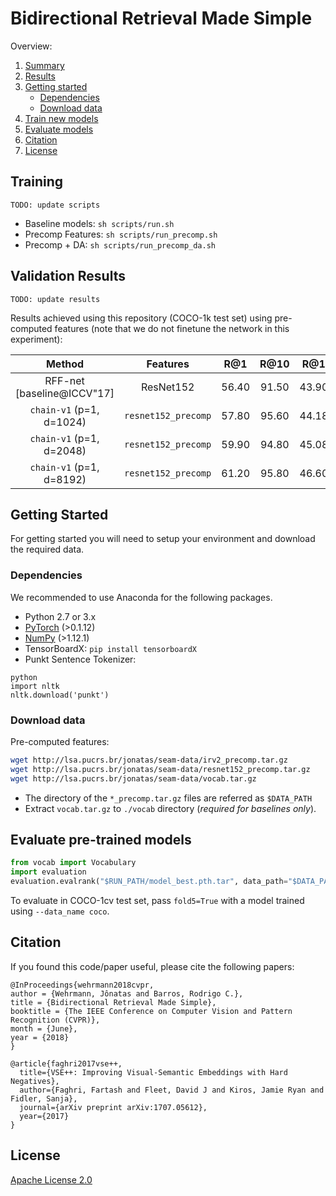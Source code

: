 # Bidirectional Retrieval Made Simple

Overview:
1. [Summary](#summary)
2. [Results](#results)
3. [Getting started](#start) 
    * [Dependencies](#depend)
    * [Download data](#data)
4. [Train new models](#train)
5. [Evaluate models](#evaluate)
6. [Citation](#citation)
7. [License](#license)

## <a name="data"></a> Training

` TODO: update scripts `

* Baseline models: `sh scripts/run.sh`
* Precomp Features: `sh scripts/run_precomp.sh`
* Precomp + DA: `sh scripts/run_precomp_da.sh`

## <a name="results"></a> Validation Results

` TODO: update results `

Results achieved using this repository (COCO-1k test set) using pre-computed features (note that we do not finetune the network in this experiment): 

| Method    | Features | R@1 | R@10| R@1 | R@10 |
| :-------: | :----: | :-------: | :-------: | :-------: | :-------: |
| RFF-net  [baseline@ICCV"17] | ResNet152 |  56.40 |  91.50 | 43.90 |  88.60 |
| `chain-v1`  (p=1, d=1024) | `resnet152_precomp` |  57.80 | 95.60 | 44.18 | 90.66 |
| `chain-v1`  (p=1, d=2048) | `resnet152_precomp` |  59.90 | 94.80 | 45.08 | 90.54 |
| `chain-v1`  (p=1, d=8192) | `resnet152_precomp` |  61.20 | 95.80 | 46.60 | 90.92 |


## <a name="start"></a> Getting Started

For getting started you will need to setup your environment and download the required data.

### <a name="depend"></a> Dependencies
We recommended to use Anaconda for the following packages.

* Python 2.7 or 3.x
* [PyTorch](http://pytorch.org/) (>0.1.12)
* [NumPy](http://www.numpy.org/) (>1.12.1)
* TensorBoardX: `pip install tensorboardX`
* Punkt Sentence Tokenizer:
```
python
import nltk
nltk.download('punkt')
```

### <a name="data"></a> Download data

Pre-computed features: 
```bash
wget http://lsa.pucrs.br/jonatas/seam-data/irv2_precomp.tar.gz
wget http://lsa.pucrs.br/jonatas/seam-data/resnet152_precomp.tar.gz
wget http://lsa.pucrs.br/jonatas/seam-data/vocab.tar.gz
```

* The directory of the `*_precomp.tar.gz` files are referred as `$DATA_PATH`
* Extract `vocab.tar.gz` to `./vocab` directory (*required for baselines only*).

## <a name="evaluate"></a> Evaluate pre-trained models

```python
from vocab import Vocabulary
import evaluation
evaluation.evalrank("$RUN_PATH/model_best.pth.tar", data_path="$DATA_PATH", split="test")'
```

To evaluate in COCO-1cv test set, pass `fold5=True` with a model trained using 
`--data_name coco`.


## <a name="citation"></a>Citation 

If you found this code/paper useful, please cite the following papers:

```
@InProceedings{wehrmann2018cvpr,
author = {Wehrmann, Jônatas and Barros, Rodrigo C.},
title = {Bidirectional Retrieval Made Simple},
booktitle = {The IEEE Conference on Computer Vision and Pattern Recognition (CVPR)},
month = {June},
year = {2018}
}

@article{faghri2017vse++,
  title={VSE++: Improving Visual-Semantic Embeddings with Hard Negatives},
  author={Faghri, Fartash and Fleet, David J and Kiros, Jamie Ryan and Fidler, Sanja},
  journal={arXiv preprint arXiv:1707.05612},
  year={2017}
}
```

## <a name="license"></a> License

[Apache License 2.0](http://www.apache.org/licenses/LICENSE-2.0)